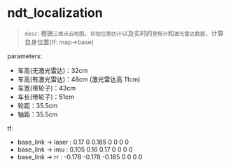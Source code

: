 # ndt_localization

> `desc`: 根据`三维点云地图`、`初始位置估计`以及实时的`里程计`和`激光雷达数据`，计算自身位置(tf: map->base)

parameters: 

- 车高(无激光雷达)：32cm
- 车高(有激光雷达)：48cm (激光雷达高 11cm)
- 车宽(带轮子)：43cm
- 车长(带轮子)：51cm
- 轮距：35.5cm
- 轴距：35.5cm

tf: 

- base_link -> laser : 0.17 0 0.185 0 0 0 0
- base_link -> imu : 0.105 0.16 0.17 0 0 0 0
- base_link -> rr : -0.178 -0.178 -0.165 0 0 0 0
